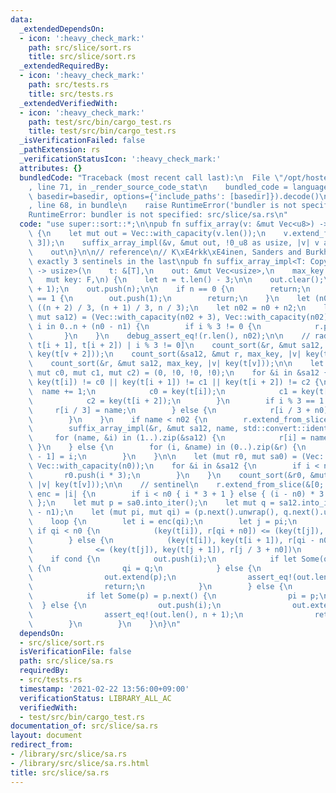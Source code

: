 ```yaml
---
data:
  _extendedDependsOn:
  - icon: ':heavy_check_mark:'
    path: src/slice/sort.rs
    title: src/slice/sort.rs
  _extendedRequiredBy:
  - icon: ':heavy_check_mark:'
    path: src/tests.rs
    title: src/tests.rs
  _extendedVerifiedWith:
  - icon: ':heavy_check_mark:'
    path: test/src/bin/cargo_test.rs
    title: test/src/bin/cargo_test.rs
  _isVerificationFailed: false
  _pathExtension: rs
  _verificationStatusIcon: ':heavy_check_mark:'
  attributes: {}
  bundledCode: "Traceback (most recent call last):\n  File \"/opt/hostedtoolcache/Python/3.9.1/x64/lib/python3.9/site-packages/onlinejudge_verify/documentation/build.py\"\
    , line 71, in _render_source_code_stat\n    bundled_code = language.bundle(stat.path,\
    \ basedir=basedir, options={'include_paths': [basedir]}).decode()\n  File \"/opt/hostedtoolcache/Python/3.9.1/x64/lib/python3.9/site-packages/onlinejudge_verify/languages/user_defined.py\"\
    , line 68, in bundle\n    raise RuntimeError('bundler is not specified: {}'.format(path.as_posix()))\n\
    RuntimeError: bundler is not specified: src/slice/sa.rs\n"
  code: "use super::sort::*;\n\npub fn suffix_array(v: &mut Vec<u8>) -> Vec<usize>\
    \ {\n    let mut out = Vec::with_capacity(v.len());\n    v.extend_from_slice(&[0;\
    \ 3]);\n    suffix_array_impl(&v, &mut out, !0_u8 as usize, |v| v as usize);\n\
    \    out\n}\n\n// reference\n// K\xE4rkk\xE4inen, Sanders and Burkhardt\n/// require\
    \ exactly 3 sentinels in the last\npub fn suffix_array_impl<T: Copy, F: FnMut(T)\
    \ -> usize>(\n    t: &[T],\n    out: &mut Vec<usize>,\n    max_key: usize,\n \
    \   mut key: F,\n) {\n    let n = t.len() - 3;\n\n    out.clear();\n    out.reserve(n\
    \ + 1);\n    out.push(n);\n\n    if n == 0 {\n        return;\n    } else if n\
    \ == 1 {\n        out.push(1);\n        return;\n    }\n    let (n0, n1, n2) =\
    \ ((n + 2) / 3, (n + 1) / 3, n / 3);\n    let n02 = n0 + n2;\n    let (mut r,\
    \ mut sa12) = (Vec::with_capacity(n02 + 3), Vec::with_capacity(n02));\n    for\
    \ i in 0..n + (n0 - n1) {\n        if i % 3 != 0 {\n            r.push(i);\n \
    \       }\n    }\n    debug_assert_eq!(r.len(), n02);\n\n    // radix sort [(t[i],\
    \ t[i + 1], t[i + 2]) | i % 3 != 0]\n    count_sort(&r, &mut sa12, max_key, |v|\
    \ key(t[v + 2]));\n    count_sort(&sa12, &mut r, max_key, |v| key(t[v + 1]));\n\
    \    count_sort(&r, &mut sa12, max_key, |v| key(t[v]));\n\n    let (mut name,\
    \ mut c0, mut c1, mut c2) = (0, !0, !0, !0);\n    for &i in &sa12 {\n        if\
    \ key(t[i]) != c0 || key(t[i + 1]) != c1 || key(t[i + 2]) != c2 {\n          \
    \  name += 1;\n            c0 = key(t[i]);\n            c1 = key(t[i + 1]);\n\
    \            c2 = key(t[i + 2]);\n        }\n        if i % 3 == 1 {\n       \
    \     r[i / 3] = name;\n        } else {\n            r[i / 3 + n0] = name;\n\
    \        }\n    }\n    if name < n02 {\n        r.extend_from_slice(&[0; 3]);\n\
    \        suffix_array_impl(&r, &mut sa12, name, std::convert::identity);\n   \
    \     for (name, &i) in (1..).zip(&sa12) {\n            r[i] = name;\n       \
    \ }\n    } else {\n        for (i, &name) in (0..).zip(&r) {\n            sa12[name\
    \ - 1] = i;\n        }\n    }\n\n    let (mut r0, mut sa0) = (Vec::with_capacity(n0),\
    \ Vec::with_capacity(n0));\n    for &i in &sa12 {\n        if i < n0 {\n     \
    \       r0.push(i * 3);\n        }\n    }\n    count_sort(&r0, &mut sa0, max_key,\
    \ |v| key(t[v]));\n\n    // sentinel\n    r.extend_from_slice(&[0; 3]);\n    let\
    \ enc = |i| {\n        if i < n0 { i * 3 + 1 } else { (i - n0) * 3 + 2 }\n   \
    \ };\n    let mut p = sa0.into_iter();\n    let mut q = sa12.into_iter().skip(n0\
    \ - n1);\n    let (mut pi, mut qi) = (p.next().unwrap(), q.next().unwrap());\n\
    \    loop {\n        let i = enc(qi);\n        let j = pi;\n        let cond =\
    \ if qi < n0 {\n            (key(t[i]), r[qi + n0]) <= (key(t[j]), r[j / 3])\n\
    \        } else {\n            (key(t[i]), key(t[i + 1]), r[qi - n0 + 1])\n  \
    \              <= (key(t[j]), key(t[j + 1]), r[j / 3 + n0])\n        };\n    \
    \    if cond {\n            out.push(i);\n            if let Some(q) = q.next()\
    \ {\n                qi = q;\n            } else {\n                out.push(j);\n\
    \                out.extend(p);\n                assert_eq!(out.len(), n + 1);\n\
    \                return;\n            }\n        } else {\n            out.push(j);\n\
    \            if let Some(p) = p.next() {\n                pi = p;\n          \
    \  } else {\n                out.push(i);\n                out.extend(q.map(enc));\n\
    \                assert_eq!(out.len(), n + 1);\n                return;\n    \
    \        }\n        }\n    }\n}\n"
  dependsOn:
  - src/slice/sort.rs
  isVerificationFile: false
  path: src/slice/sa.rs
  requiredBy:
  - src/tests.rs
  timestamp: '2021-02-22 13:56:00+09:00'
  verificationStatus: LIBRARY_ALL_AC
  verifiedWith:
  - test/src/bin/cargo_test.rs
documentation_of: src/slice/sa.rs
layout: document
redirect_from:
- /library/src/slice/sa.rs
- /library/src/slice/sa.rs.html
title: src/slice/sa.rs
---
```

